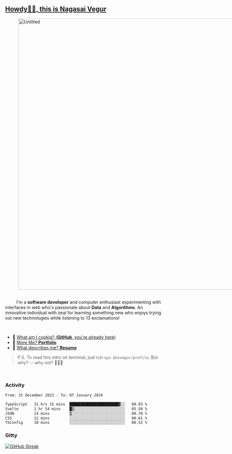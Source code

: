 
## [Howdy🖖🏻, this is Nagasai Vegur](https://nsvegur.me/)

<div style="
  display: flex;
  width: 100vw;
  justify-content: center;
  ">
  <img width="875" alt="Untitled" src="https://github.com/NSVEGUR/NSVEGUR/assets/83576465/f41a8098-aaa9-4353-8130-bd4076cb1d4a">
</div>

<br /> 
 
<p>
&emsp; &emsp; I'm a <b>software developer</b> and computer enthusiast experimenting with interfaces in web who's passionate about <b>Data</b> and <b>Algorithms</b>. An innovative individual with zeal for learning something new who enjoys trying out new technologies while listening to 13 exclamations!
</p>

<br /> 

- 🍔 [What am I cookig? (**GitHub**, you're already here)](https://github.com/NSVEGUR)
- 👻 [More Me? **Portfolio**](https://nsvegur.me/)
- 🔭 [What describes me? **Resume**](https://nsvegur.me/resume)

> P.S. To read this intro on terminal, just run `npx @nsvegur/profile`. But why? -- why not? 🤷🏻‍♂️

<br />

### Activity

<!--START_SECTION:waka-->

```txt
From: 31 December 2023 - To: 07 January 2024

TypeScript   31 hrs 15 mins  ██████████████████████▓░░   90.03 %
Svelte       1 hr 54 mins    █▒░░░░░░░░░░░░░░░░░░░░░░░   05.50 %
JSON         14 mins         ▒░░░░░░░░░░░░░░░░░░░░░░░░   00.70 %
CSS          12 mins         ░░░░░░░░░░░░░░░░░░░░░░░░░   00.61 %
TSConfig     10 mins         ░░░░░░░░░░░░░░░░░░░░░░░░░   00.52 %
```

<!--END_SECTION:waka-->

### Gitty

[![GitHub Streak](http://github-profile-summary-cards.vercel.app/api/cards/profile-details?username=NSVEGUR&theme=github_dark)]('https://github.com/NSVEGUR')

